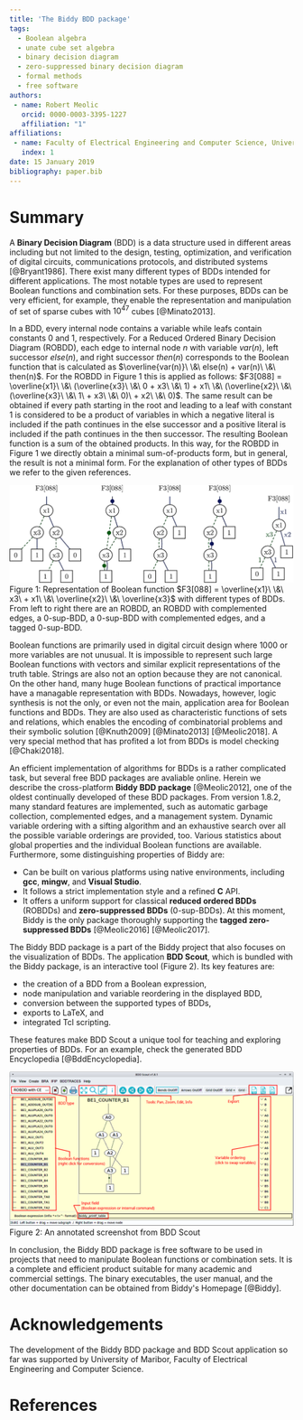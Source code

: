 ```yaml
---
title: 'The Biddy BDD package'
tags:
  - Boolean algebra
  - unate cube set algebra
  - binary decision diagram
  - zero-suppressed binary decision diagram
  - formal methods
  - free software
authors:
 - name: Robert Meolic
   orcid: 0000-0003-3395-1227
   affiliation: "1"
affiliations:
 - name: Faculty of Electrical Engineering and Computer Science, University of Maribor
   index: 1
date: 15 January 2019
bibliography: paper.bib
---
```


# Summary

A **Binary Decision Diagram** (BDD) is a data structure used in
different areas including but not limited to the design, testing,
optimization, and verification
of digital circuits, communications protocols, and distributed systems
[@Bryant1986]. There exist many different types of
BDDs intended for different applications. The most notable types are used to
represent Boolean functions and combination sets. For these purposes, BDDs can
be very efficient, for example, they enable the representation and manipulation
of set of sparse cubes with $10^{47}$ cubes [@Minato2013].

In a BDD, every internal node contains a variable while leafs contain
constants $0$ and $1$, respectively. For a 	Reduced Ordered Binary Decision Diagram (ROBDD), each edge to internal node $n$ with variable $var(n)$, left successor $else(n)$, and right successor $then(n)$ corresponds to the Boolean function that is calculated as
$\overline{var(n)}\ \&\ else(n) + var(n)\ \&\ then(n)$.
For the ROBDD in Figure 1 this is applied as follows:
$F3[088] = \overline{x1}\ \&\ (\overline{x3}\ \&\ 0 + x3\ \&\ 1) + x1\ \&\ (\overline{x2}\ \&\ (\overline{x3}\ \&\ 1\ + x3\ \&\ 0)\ + x2\ \&\ 0)$.
The same result can be obtained if every path starting in the root and
leading to a leaf with constant $1$ is considered to be a product of variables in
which a negative literal is included if the path continues in the else successor
and a positive literal is included if the path continues in the then successor.
The resulting Boolean function is a sum of the obtained products. In this
way, for the ROBDD in Figure 1 we directly obtain a minimal sum-of-products form,
but in general, the result is not a minimal form. For the explanation of other
types of BDDs we refer to the given references.

![F3-88-comparison.png](./design/F3-88-comparison.png)
Figure 1: Representation of Boolean function
$F3[088] = \overline{x1}\ \&\ x3\ + x1\ \&\ \overline{x2}\ \&\ \overline{x3}$
with different types of BDDs.
From left to right there are an ROBDD, an ROBDD with complemented edges,
a 0-sup-BDD, a 0-sup-BDD with complemented edges, and a tagged 0-sup-BDD.

Boolean functions are primarily used in digital circuit design where
 $1000$ or more variables are not unusual. It is impossible
to represent such large Boolean functions with vectors and similar explicit
representations of the truth table. Strings are also not an option because
they are not canonical. On the other hand, many huge Boolean
functions of practical importance have a managable representation with BDDs.
Nowadays, however, logic synthesis is not the only, or even not the main, application area for
Boolean functions and BDDs. They are also used as characteristic
functions of sets and relations, which enables the encoding of
combinatorial problems and their symbolic solution [@Knuth2009] [@Minato2013] [@Meolic2018].
A very special method that has profited a lot from BDDs is model checking
[@Chaki2018].

An efficient implementation of algorithms for BDDs is a rather complicated task,
but several free BDD packages are avaliable online.
Herein we describe the cross-platform **Biddy BDD package** [@Meolic2012], one of the oldest continually developed of these BDD packages.
From version 1.8.2, many standard features are implemented, such as automatic
garbage collection, complemented edges, and a management system. Dynamic variable ordering
with a sifting algorithm and an exhaustive search over all the possible
variable orderings are provided, too.
Various statistics about global properties and the individual Boolean functions
are available. Furthermore, some distinguishing properties of Biddy are:
 - Can be built on various platforms using native environments,
   including **gcc**, **mingw**, and **Visual Studio**.
 - It follows a strict implementation style and a refined **C** API.
 - It offers a uniform support for classical **reduced ordered BDDs** (ROBDDs)
and **zero-suppressed BDDs** (0-sup-BDDs). At this moment, Biddy is the only
package thoroughly supporting the **tagged zero-suppressed BDDs**
[@Meolic2016] [@Meolic2017].

The Biddy BDD package is a part of the Biddy project that also focuses on
the visualization of BDDs. The application **BDD Scout**, which is bundled with the
Biddy package, is an interactive tool (Figure 2).
Its key features are:
- the creation of a BDD from a Boolean expression,
- node manipulation and variable reordering in the displayed BDD,
- conversion between the supported types of BDDs,
- exports to LaTeX, and
- integrated Tcl scripting.

These features make BDD Scout a unique tool for teaching and exploring properties of BDDs. For an example, check the generated BDD Encyclopedia [@BddEncyclopedia].

![bddscout-small.png](./design/bddscout-small.png)
Figure 2: An annotated screenshot from BDD Scout

In conclusion, the Biddy BDD package is free software to be used in projects
that need to manipulate Boolean functions or combination sets. It is
a complete and efficient product suitable for many academic and commercial
settings. The binary executables, the user manual, and the other documentation can
be obtained from Biddy's Homepage [@Biddy].

# Acknowledgements

The development of the Biddy BDD package and BDD Scout application so far
was supported by University of Maribor,
Faculty of Electrical Engineering and Computer Science.

# References
